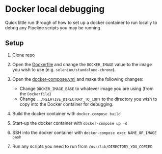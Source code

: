 # Docker local debugging

Quick little run through of how to set up a docker container to run locally to debug any Pipeline scripts you may be running.

## Setup

1) Clone repo

2) Open the [Dockerfile](Dockerfile) and change the `DOCKER_IMAGE` value to the image you wish to use (e.g. `selenium/standalone-chrome`).

3) Open the [docker-compose.yml](docker-compose.yml) and make the following changes:
    -   Change `DOCKER_IMAGE_BASE` to whatever image you are using (from the `Dockerfile`)
    -   Change `../RELATIVE_DIRECTORY_TO_COPY` to the directory you wish to copy into the Docker container for debugging.

4) Build the docker container with `docker-compose build`

5) Start-up the docker container with `docker-compose up -d`

6) SSH into the docker container with `docker-compose exec NAME_OF_IMAGE bash`

7) Run any scripts you need to run from `/usr/lib/DIRECTORY_YOU_COPIED`

